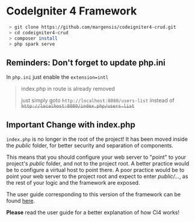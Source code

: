 # CodeIgniter 4 Framework

``` sh
 > git clone https://github.com/margensis/codeigniter4-crud.git
 > cd codeigniter4-crud
 > composer install
 > php spark serve
```
## Reminders: Don't forget to update php.ini

In `php.ini` just enable the `extension=intl`

> index.php in route is already removed
> 
> just simply goto `http://localhost:8080/users-list` instead of ~~`http://localhost:8080/index.php/users-list`~~

## Important Change with index.php

`index.php` is no longer in the root of the project! It has been moved inside the *public* folder,
for better security and separation of components.

This means that you should configure your web server to "point" to your project's *public* folder, and
not to the project root. A better practice would be to configure a virtual host to point there. A poor practice would be to point your web server to the project root and expect to enter *public/...*, as the rest of your logic and the
framework are exposed.

The user guide corresponding to this version of the framework can be found
[here](https://codeigniter4.github.io/userguide/).

**Please** read the user guide for a better explanation of how CI4 works!

